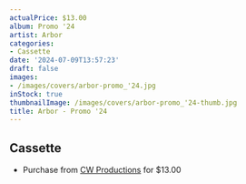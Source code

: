 ```yaml
---
actualPrice: $13.00
album: Promo '24
artist: Arbor
categories:
- Cassette
date: '2024-07-09T13:57:23'
draft: false
images:
- /images/covers/arbor-promo_'24.jpg
inStock: true
thumbnailImage: /images/covers/arbor-promo_'24-thumb.jpg
title: Arbor - Promo '24
---
```


## Cassette
* Purchase from [CW Productions](https://shop.cwproductions.net/products/arbor-promo-24-tape) for $13.00
